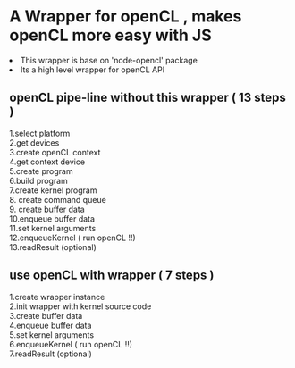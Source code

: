 # A Wrapper for openCL , makes openCL more easy with JS
<li>This wrapper is base on 'node-opencl' package</li><li>Its a high level wrapper for openCL API</li>

## openCL pipe-line without this wrapper ( 13 steps )
 1.select platform<br>
 2.get devices<br>
 3.create openCL context<br>
 4.get context device<br>
 5.create program<br>
 6.build program<br>
 7.create kernel program<br>
 8. create command queue<br>
 9. create buffer data<br>
 10.enqueue buffer data<br>
 11.set kernel arguments<br>
 12.enqueueKernel ( run openCL !!)<br>
 13.readResult (optional)<br>

## use openCL with wrapper ( 7 steps )
1.create wrapper instance<br>
2.init wrapper with kernel source code<br>
3.create buffer data<br>
4.enqueue buffer data<br>
5.set kernel arguments<br>
6.enqueueKernel ( run openCL !!)<br>
7.readResult (optional)<br>
